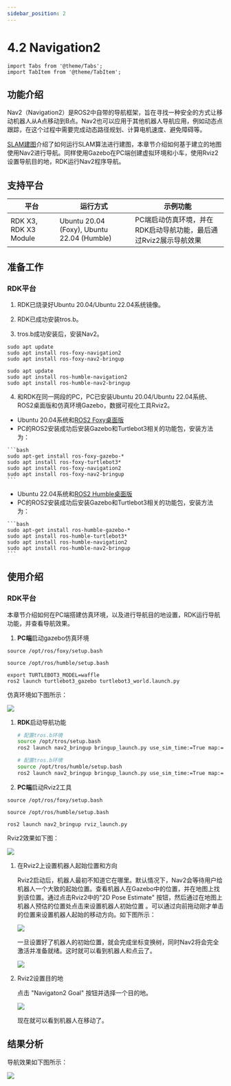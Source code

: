 ```yaml
---
sidebar_position: 2
---
```


# 4.2 Navigation2

```mdx-code-block
import Tabs from '@theme/Tabs';
import TabItem from '@theme/TabItem';
```

## 功能介绍

Nav2（Navigation2）是ROS2中自带的导航框架，旨在寻找一种安全的方式让移动机器人从A点移动到B点。Nav2也可以应用于其他机器人导航应用，例如动态点跟踪，在这个过程中需要完成动态路径规划、计算电机速度、避免障碍等。

[SLAM建图](./slam)介绍了如何运行SLAM算法进行建图，本章节介绍如何基于建立的地图使用Nav2进行导航。同样使用Gazebo在PC端创建虚拟环境和小车，使用Rviz2设置导航目的地，RDK运行Nav2程序导航。


## 支持平台

| 平台    | 运行方式     | 示例功能                       |
| ------- | ------------ | ------------------------------ |
| RDK X3, RDK X3 Module | Ubuntu 20.04 (Foxy), Ubuntu 22.04 (Humble) | PC端启动仿真环境，并在RDK启动导航功能，最后通过Rviz2展示导航效果 |

## 准备工作

### RDK平台

1. RDK已烧录好Ubuntu 20.04/Ubuntu 22.04系统镜像。

2. RDK已成功安装tros.b。

3. tros.b成功安装后，安装Nav2。

 <Tabs groupId="tros-distro">
 <TabItem value="foxy" label="Foxy">

   ```shell
   sudo apt update 
   sudo apt install ros-foxy-navigation2
   sudo apt install ros-foxy-nav2-bringup
   ```

 </TabItem>
 <TabItem value="humble" label="Humble">

   ```shell
   sudo apt update 
   sudo apt install ros-humble-navigation2
   sudo apt install ros-humble-nav2-bringup
   ```

 </TabItem>
 </Tabs>

4. 和RDK在同一网段的PC，PC已安装Ubuntu 20.04/Ubuntu 22.04系统、ROS2桌面版和仿真环境Gazebo，数据可视化工具Rviz2。

 <Tabs groupId="tros-distro">
 <TabItem value="foxy" label="Foxy">

   - Ubuntu 20.04系统和[ROS2 Foxy桌面版](https://docs.ros.org/en/foxy/Installation/Ubuntu-Install-Debians.html)
   - PC的ROS2安装成功后安装Gazebo和Turtlebot3相关的功能包，安装方法为：

    ```bash
    sudo apt-get install ros-foxy-gazebo-*
    sudo apt install ros-foxy-turtlebot3*
    sudo apt install ros-foxy-navigation2
    sudo apt install ros-foxy-nav2-bringup
    ```

 </TabItem>
 <TabItem value="humble" label="Humble">

   - Ubuntu 22.04系统和[ROS2 Humble桌面版](https://docs.ros.org/en/humble/Installation/Ubuntu-Install-Debians.html)
   - PC的ROS2安装成功后安装Gazebo和Turtlebot3相关的功能包，安装方法为：

    ```bash
    sudo apt-get install ros-humble-gazebo-*
    sudo apt install ros-humble-turtlebot3*
    sudo apt install ros-humble-navigation2
    sudo apt install ros-humble-nav2-bringup
    ```

 </TabItem>
 </Tabs>

## 使用介绍

### RDK平台

本章节介绍如何在PC端搭建仿真环境，以及进行导航目的地设置，RDK运行导航功能，并查看导航效果。

1. **PC端**启动gazebo仿真环境

<Tabs groupId="tros-distro">
<TabItem value="foxy" label="Foxy">

   ```shell
   source /opt/ros/foxy/setup.bash
   ```

</TabItem>
<TabItem value="humble" label="Humble">

   ```shell
   source /opt/ros/humble/setup.bash
   ```

</TabItem>
</Tabs>

   ```shell
   export TURTLEBOT3_MODEL=waffle
   ros2 launch turtlebot3_gazebo turtlebot3_world.launch.py
   ```

   仿真环境如下图所示：

   ![](/../static/img/05_Robot_development/04_apps/image/nav2/gazebo.png)

1. **RDK**启动导航功能

   <Tabs groupId="tros-distro">
   <TabItem value="foxy" label="Foxy">

   ```bash
   # 配置tros.b环境
   source /opt/tros/setup.bash
   ros2 launch nav2_bringup bringup_launch.py use_sim_time:=True map:=/opt/ros/foxy/share/nav2_bringup/maps/turtlebot3_world.yaml
   ```

   </TabItem>

   <TabItem value="humble" label="Humble">

   ```bash
   # 配置tros.b环境
   source /opt/tros/humble/setup.bash
   ros2 launch nav2_bringup bringup_launch.py use_sim_time:=True map:=/opt/ros/humble/share/nav2_bringup/maps/turtlebot3_world.yaml
   ```

   </TabItem>

   </Tabs>

2. **PC端**启动Rviz2工具

<Tabs groupId="tros-distro">
<TabItem value="foxy" label="Foxy">

   ```shell
   source /opt/ros/foxy/setup.bash
   ```

</TabItem>
<TabItem value="humble" label="Humble">

   ```shell
   source /opt/ros/humble/setup.bash
   ```

</TabItem>
</Tabs>

   ```shell
   ros2 launch nav2_bringup rviz_launch.py
   ```

   Rviz2效果如下图：

   ![](/../static/img/05_Robot_development/04_apps/image/nav2/rviz.png)

1. 在Rviz2上设置机器人起始位置和方向

   Rviz2启动后，机器人最初不知道它在哪里。默认情况下，Nav2会等待用户给机器人一个大致的起始位置。查看机器人在Gazebo中的位置，并在地图上找到该位置。通过点击Rviz2中的"2D Pose Estimate" 按钮，然后通过在地图上机器人预估的位置处点击来设置机器人初始位置 。可以通过向前拖动刚才单击的位置来设置机器人起始的移动方向。如下图所示：

   ![](/../static/img/05_Robot_development/04_apps/image/nav2/rviz_init.png)

   一旦设置好了机器人的初始位置，就会完成坐标变换树，同时Nav2将会完全激活并准备就绪。这时就可以看到机器人和点云了。

   ![](/../static/img/05_Robot_development/04_apps/image/nav2/rviz_start.png)

2. Rviz2设置目的地

   点击 "Navigaton2 Goal" 按钮并选择一个目的地。

   ![](/../static/img/05_Robot_development/04_apps/image/nav2/rviz_goal.png)

   现在就可以看到机器人在移动了。

## 结果分析

导航效果如下图所示：

![](/../static/img/05_Robot_development/04_apps/image/nav2/rviz_nav2.gif)
